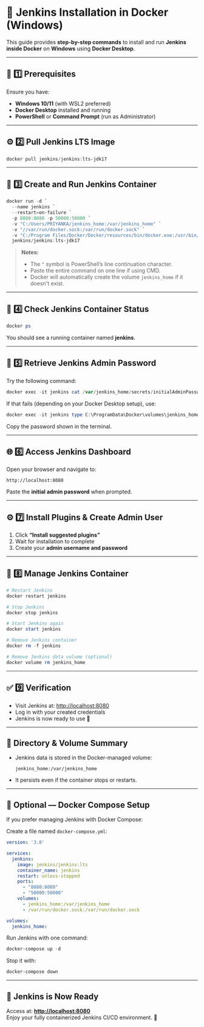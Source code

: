 # 🚀 Jenkins Installation in Docker (Windows)

This guide provides **step-by-step commands** to install and run **Jenkins inside Docker** on **Windows** using **Docker Desktop**.

---

## 🧩 1️⃣ Prerequisites

Ensure you have:
- **Windows 10/11** (with WSL2 preferred)
- **Docker Desktop** installed and running
- **PowerShell** or **Command Prompt** (run as Administrator)

---

## ⚙️ 2️⃣ Pull Jenkins LTS Image

```powershell
docker pull jenkins/jenkins:lts-jdk17
```

---

## 🧰 3️⃣ Create and Run Jenkins Container

```powershell
docker run -d `
  --name jenkins `
  --restart=on-failure `
  -p 8080:8080 -p 50000:50000 `
  -v "C:/Users/PRIYANKA/jenkins_home:/var/jenkins_home" `
  -v "//var/run/docker.sock:/var/run/docker.sock" `
  -v "C:/Program Files/Docker/Docker/resources/bin/docker.exe:/usr/bin/docker" `
  jenkins/jenkins:lts-jdk17
```

> **Notes:**
> - The `^` symbol is PowerShell’s line continuation character.  
> - Paste the entire command on one line if using CMD.  
> - Docker will automatically create the volume `jenkins_home` if it doesn't exist.

---

## 🧾 4️⃣ Check Jenkins Container Status

```powershell
docker ps
```

You should see a running container named **jenkins**.

---

## 🔑 5️⃣ Retrieve Jenkins Admin Password

Try the following command:

```powershell
docker exec -it jenkins cat /var/jenkins_home/secrets/initialAdminPassword
```

If that fails (depending on your Docker Desktop setup), use:

```powershell
docker exec -it jenkins type C:\ProgramData\Docker\volumes\jenkins_home\_data\secrets\initialAdminPassword
```

Copy the password shown in the terminal.

---

## 🌐 6️⃣ Access Jenkins Dashboard

Open your browser and navigate to:

```
http://localhost:8080
```

Paste the **initial admin password** when prompted.

---

## ⚙️ 7️⃣ Install Plugins & Create Admin User

1. Click **“Install suggested plugins”**  
2. Wait for installation to complete  
3. Create your **admin username and password**

---

## 🔄 8️⃣ Manage Jenkins Container

```powershell
# Restart Jenkins
docker restart jenkins

# Stop Jenkins
docker stop jenkins

# Start Jenkins again
docker start jenkins

# Remove Jenkins container
docker rm -f jenkins

# Remove Jenkins data volume (optional)
docker volume rm jenkins_home
```

---

## ✅ 9️⃣ Verification

- Visit Jenkins at: [http://localhost:8080](http://localhost:8080)  
- Log in with your created credentials  
- Jenkins is now ready to use 🚀  

---

## 🧭 Directory & Volume Summary

- Jenkins data is stored in the Docker-managed volume:
  ```
  jenkins_home:/var/jenkins_home
  ```
- It persists even if the container stops or restarts.

---

## 🧠 Optional — Docker Compose Setup

If you prefer managing Jenkins with Docker Compose:

Create a file named `docker-compose.yml`:
```yaml
version: '3.8'

services:
  jenkins:
    image: jenkins/jenkins:lts
    container_name: jenkins
    restart: unless-stopped
    ports:
      - "8080:8080"
      - "50000:50000"
    volumes:
      - jenkins_home:/var/jenkins_home
      - /var/run/docker.sock:/var/run/docker.sock

volumes:
  jenkins_home:
```

Run Jenkins with one command:
```powershell
docker-compose up -d
```

Stop it with:
```powershell
docker-compose down
```

---

## 💼 Jenkins is Now Ready

Access at: **[http://localhost:8080](http://localhost:8080)**  
Enjoy your fully containerized Jenkins CI/CD environment. 🎯
